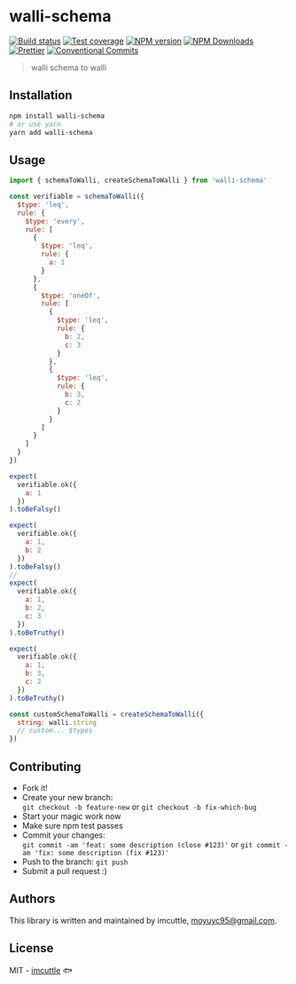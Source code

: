 # walli-schema

[![Build status](https://img.shields.io/travis/imcuttle/walli-schema/master.svg?style=flat-square)](https://travis-ci.com/imcuttle/walli-schema)
[![Test coverage](https://img.shields.io/codecov/c/github/imcuttle/walli-schema.svg?style=flat-square)](https://codecov.io/github/imcuttle/walli-schema?branch=master)
[![NPM version](https://img.shields.io/npm/v/walli-schema.svg?style=flat-square)](https://www.npmjs.com/package/walli-schema)
[![NPM Downloads](https://img.shields.io/npm/dm/walli-schema.svg?style=flat-square&maxAge=43200)](https://www.npmjs.com/package/walli-schema)
[![Prettier](https://img.shields.io/badge/code_style-prettier-ff69b4.svg?style=flat-square)](https://prettier.io/)
[![Conventional Commits](https://img.shields.io/badge/Conventional%20Commits-1.0.0-yellow.svg?style=flat-square)](https://conventionalcommits.org)

> walli schema to walli

## Installation

```bash
npm install walli-schema
# or use yarn
yarn add walli-schema
```

## Usage

```javascript
import { schemaToWalli, createSchemaToWalli } from 'walli-schema'

const verifiable = schemaToWalli({
  $type: 'leq',
  rule: {
    $type: 'every',
    rule: [
      {
        $type: 'leq',
        rule: {
          a: 1
        }
      },
      {
        $type: 'oneOf',
        rule: [
          {
            $type: 'leq',
            rule: {
              b: 2,
              c: 3
            }
          },
          {
            $type: 'leq',
            rule: {
              b: 3,
              c: 2
            }
          }
        ]
      }
    ]
  }
})

expect(
  verifiable.ok({
    a: 1
  })
).toBeFalsy()

expect(
  verifiable.ok({
    a: 1,
    b: 2
  })
).toBeFalsy()
//
expect(
  verifiable.ok({
    a: 1,
    b: 2,
    c: 3
  })
).toBeTruthy()

expect(
  verifiable.ok({
    a: 1,
    b: 3,
    c: 2
  })
).toBeTruthy()

const customSchemaToWalli = createSchemaToWalli({
  string: walli.string
  // custom... $types
})
```

## Contributing

- Fork it!
- Create your new branch:  
  `git checkout -b feature-new` or `git checkout -b fix-which-bug`
- Start your magic work now
- Make sure npm test passes
- Commit your changes:  
  `git commit -am 'feat: some description (close #123)'` or `git commit -am 'fix: some description (fix #123)'`
- Push to the branch: `git push`
- Submit a pull request :)

## Authors

This library is written and maintained by imcuttle, <a href="mailto:moyuyc95@gmail.com">moyuyc95@gmail.com</a>.

## License

MIT - [imcuttle](https://github.com/imcuttle) 🐟
